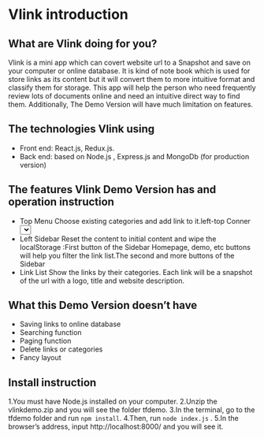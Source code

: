 # Vlink introduction
## What are Vlink doing for you?
Vlink is a mini app which can covert website url to a Snapshot and save on your computer or online database. It is kind of note book which is used for store links as its content but it will convert them to more intuitive format and classify them for storage. This app will help the person who need frequently review lots of  documents online and need an intuitive direct way to find them. Additionally, The Demo Version will have much limitation on features.


## The technologies Vlink using
* Front end: React.js, Redux.js.
* Back end: based on Node.js , Express.js and MongoDb (for production version)

## The features Vlink Demo Version has and operation instruction
* Top Menu
Choose existing categories and add link to it.left-top Conner <select> and the middle AddLink <button>
Create Categories : Right-top Conner <button>
* Left Sidebar
Reset the content to initial content and wipe the localStorage :First button of the Sidebar
Homepage, demo, etc buttons will help you filter the link list.The second and more buttons of the Sidebar
* Link List
Show the links by their categories. Each link will be a snapshot of the url with a logo, title and website description.

## What this Demo Version doesn’t have
* Saving links to online database
* Searching function
* Paging function
* Delete links or categories
* Fancy layout

## Install instruction
1.You must have Node.js installed on your computer.
2.Unzip the vlinkdemo.zip and you will see the folder tfdemo.
3.In the terminal, go to the tfdemo folder and run `npm install`.
4.Then, run `node index.js` .
5.In the browser’s address, input http://localhost:8000/ and you will see it.
